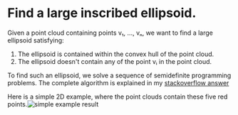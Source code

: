 # Find a large inscribed ellipsoid.

Given a point cloud containing points v₁, ..., vₙ, we want to find a large ellipsoid satisfying:

1. The ellipsoid is contained within the convex hull of the point cloud.
2. The ellipsoid doesn't contain any of the point vᵢ in the point cloud.

To find such an ellipsoid, we solve a sequence of semidefinite programming problems. The complete algorithm is explained in my [stackoverflow answer](https://stackoverflow.com/a/61905793/1973861)

Here is a simple 2D example, where the point clouds contain these five red points.![simple example result](https://media.giphy.com/media/QUMK4s9nzveUmHYxVe/giphy.gif)
